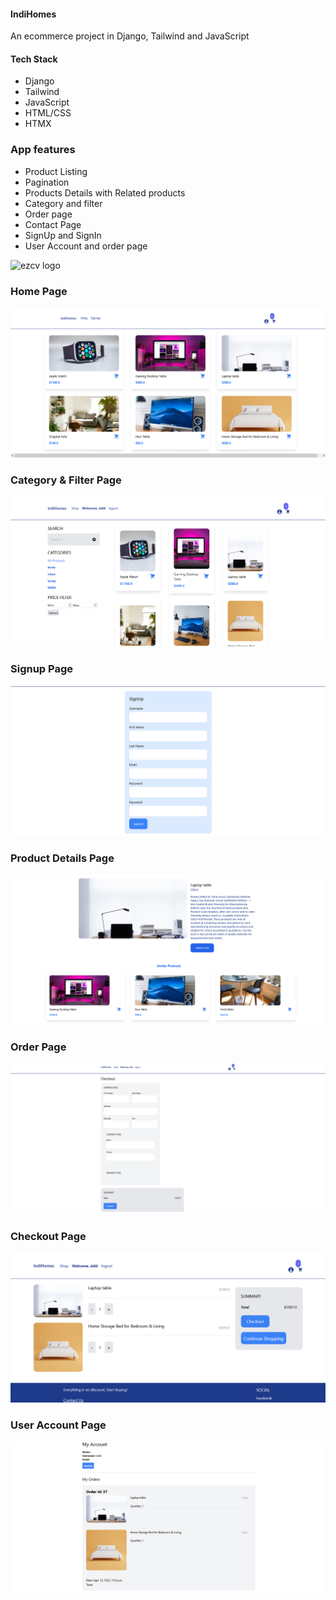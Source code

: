 #### IndiHomes

An ecommerce project in Django, Tailwind and JavaScript

#### Tech Stack
  - Django
  - Tailwind
  - JavaScript
  - HTML/CSS
  - HTMX
  

### App features
* Product Listing
* Pagination
* Products Details with Related products
* Category and filter
* Order page
* Contact Page
* SignUp and SignIn
* User Account and order page



![ezcv logo](https://raw.githubusercontent.com/Siddharthbadal/IndiHomes/main/.github/images/shop.png)
### Home Page
![img](/images/home.png)


### Category & Filter Page
![img](https://raw.githubusercontent.com/Siddharthbadal/IndiHomes/main/images/shop.png?token=GHSAT0AAAAAABX23GVRRSNIERHY5BKZRBPOYZERCGA)



### Signup Page
![img](https://raw.githubusercontent.com/Siddharthbadal/IndiHomes/main/images/signup.png?token=GHSAT0AAAAAABX23GVQG32JIY7FMKUXNGCMYZERECA)


### Product Details Page
![img](https://raw.githubusercontent.com/Siddharthbadal/IndiHomes/main/images/product.png?token=GHSAT0AAAAAABX23GVQ4SSUQJNWQYMQLQ3AYZERDNQ)


### Order Page
![img](https://raw.githubusercontent.com/Siddharthbadal/IndiHomes/main/images/orderpage.png?token=GHSAT0AAAAAABX23GVRZKLNOPJJ7WZICFOOYZEREBA)


### Checkout Page
![img](https://raw.githubusercontent.com/Siddharthbadal/IndiHomes/main/images/checkout.png?token=GHSAT0AAAAAABX23GVQEFD2F5XGYP2W3UAUYZERD7Q)


### User Account Page
![img](https://raw.githubusercontent.com/Siddharthbadal/IndiHomes/main/images/account.png?token=GHSAT0AAAAAABX23GVQFFIXXQEKJBXH77OAYZERBGQ)
